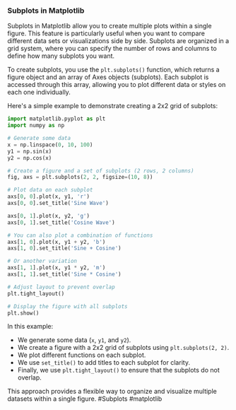 ### Subplots in Matplotlib

Subplots in Matplotlib allow you to create multiple plots within a single figure. This feature is particularly useful when you want to compare different data sets or visualizations side by side. Subplots are organized in a grid system, where you can specify the number of rows and columns to define how many subplots you want.

To create subplots, you use the `plt.subplots()` function, which returns a figure object and an array of Axes objects (subplots). Each subplot is accessed through this array, allowing you to plot different data or styles on each one individually.

Here's a simple example to demonstrate creating a 2x2 grid of subplots:

```python
import matplotlib.pyplot as plt
import numpy as np

# Generate some data
x = np.linspace(0, 10, 100)
y1 = np.sin(x)
y2 = np.cos(x)

# Create a figure and a set of subplots (2 rows, 2 columns)
fig, axs = plt.subplots(2, 2, figsize=(10, 8))

# Plot data on each subplot
axs[0, 0].plot(x, y1, 'r')
axs[0, 0].set_title('Sine Wave')

axs[0, 1].plot(x, y2, 'g')
axs[0, 1].set_title('Cosine Wave')

# You can also plot a combination of functions
axs[1, 0].plot(x, y1 + y2, 'b')
axs[1, 0].set_title('Sine + Cosine')

# Or another variation
axs[1, 1].plot(x, y1 * y2, 'm')
axs[1, 1].set_title('Sine * Cosine')

# Adjust layout to prevent overlap
plt.tight_layout()

# Display the figure with all subplots
plt.show()
```

In this example:
- We generate some data (`x`, `y1`, and `y2`).
- We create a figure with a 2x2 grid of subplots using `plt.subplots(2, 2)`.
- We plot different functions on each subplot.
- We use `set_title()` to add titles to each subplot for clarity.
- Finally, we use `plt.tight_layout()` to ensure that the subplots do not overlap.

This approach provides a flexible way to organize and visualize multiple datasets within a single figure. #Subplots #matplotlib